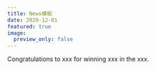 ```yaml
---
title: News模板
date: 2020-12-01
featured: true
image:
  preview_only: false
---
```

Congratulations to xxx for winning xxx in the xxx.
